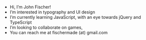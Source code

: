 - Hi, I’m John Fischer!
- I’m interested in typography and UI design
- I’m currently learning JavaScript, with an eye towards jQuery and TypeScript
- I’m looking to collaborate on games,
- You can reach me at fischermade (at) gmail.com

<!---
fischermade/fischermade is a ✨ special ✨ repository because its `README.md` (this file) appears on your GitHub profile.
You can click the Preview link to take a look at your changes.
--->
